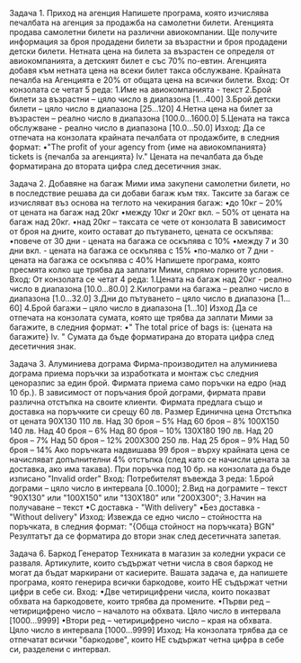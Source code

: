 Задача 1. Приход на агенция
Напишете програма, която изчислява печалбата на агенция за продажба на самолетни билети. Агенцията продава самолетни билети на различни авиокомпании. Ще получите информация за броя продадени билети за възрастни и броя продадени детски билети. Нетната цена на билета за възрастен се определя от авиокомпанията, а детският билет е със 70% по-евтин. Агенцията добавя към нетната цена на всеки билет такса обслужване.  Крайната печалба на Агенцията е 20% от общата цена на всички билети.
Вход:
От конзолата се четат 5 реда:
1.Име на авиокомпанията - текст
2.Брой билети за	 възрастни – цяло число в диапазона [1…400]
3.Брой детски билети – цяло число в диапазона [25…120]
4.Нетна цена на билет за възрастен – реално число в диапазона [100.0…1600.0]
5.Цената на такса обслужване - реално число в диапазона [10.0…50.0]
Изход:
Да се отпечата на конзолата крайната печалбата от продажбите, в следния формат:
•"The profit of your agency from {име на авиокомпанията} tickets is {печалба за агенцията} lv."
Цената на печалбата да бъде форматирана до втората цифра след десетичния знак.

Задача 2. Добавяне на багаж
Мими има закупени самолетни билети, но в последствие решава да си добави багаж към тях.
Таксите за багаж се изчисляват въз основа на теглото на чекирания багаж:
•до 10кг – 20% от цената на багаж над 20кг
•между 10кг и 20кг вкл. – 50% от цената на багаж над 20кг.
•над 20кг – таксата се чете от конзолата
В зависимост от броя на дните, които остават до пътуването, цената се оскъпява:
•повече от 30 дни - цената на багажа се оскъпява с 10%
•между 7 и 30 дни вкл. - цената на багажа се оскъпява с 15%
•по-малко от 7 дни - цената на багажа се оскъпява с 40%
Напишете програма, която пресмята колко ще трябва да заплати Мими, спрямо горните условия.
Вход:
От конзолата се четат 4 реда:
1.Цената на багаж над 20кг - реално число в диапазона [10.0…80.0]
2.Килограми на багажа – реално число в диапазона [1.0…32.0]
3.Дни до пътуването – цяло число в диапазона [1…60]
4.Брой багажи – цяло число в диапазона [1…10]
Изход
Да се отпечата на конзолата сумата, която ще трябва да заплати Мими за багажите, в следния формат:
•" The total price of bags is: {цената на багажите} lv. "
Сумата да бъде форматирана до втората цифра след десетичния знак.

Задача 3. Алуминиева дограма
Фирма-производител на алуминиева дограма приема поръчки за изработката и монтаж със следния ценоразпис за един брой. Фирмата приема само поръчки на едро (над 10 бр.). В зависимост от поръчания брой дограми, фирмата прави различна отстъпка на своите клиенти.
Фирмата предлага също и доставка на поръчките си срещу 60 лв.
Размер	Единична цена	Отстъпка от цената
90X130	110 лв.	 Над 30 броя – 5%
 Над 60 броя – 8%
100X150	140 лв.	 Над 40 броя – 6%
   Над 80 броя – 10%
130X180	190 лв.	 Над 20 броя – 7% 
   Над 50 броя – 12%
200X300	250 лв.	 Над 25 броя – 9%
   Над 50 броя – 14%
Ако поръчката надвишава 99 броя  – върху крайната цена се начисляват допълнителни 4% отстъпка (след като се начисли цената за доставка, ако има такава).
При поръчка под 10 бр. на конзолата да бъде изписано "Invalid order"
Вход:
Потребителят въвежда 3 реда:
1.Брой дограми – цяло число в интервала [0..1000];
2.Вид на дограмите – текст "90X130" или "100X150" или "130X180" или "200X300";
3.Начин на получаване – текст
•С доставка - "With delivery" 
•Без доставка - "Without delivery"
Изход:
Извежда се едно число – стойността на поръчката, в следния формат:
"{Обща стойност на поръчката} BGN"
Резултатът да се форматира до втори знак след десетичната запетая.

Задача 6. Баркод Генератор
Техниката в магазин за коледни украси се разваля. Артикулите, които съдържат четни числа в своя баркод не могат да бъдат маркирани от касиерите. Вашата задача е, да напишете програма, която генерира всички баркодове, които НЕ съдържат четни цифри в себе си.
Вход:
•Две четирицифрени числа, които показват обхвата на баркодовете, които трябва да промените.
•Първи ред – четирицифрено число – началото на обхвата. Цяло число в интервала [1000…9999]
•Втори ред – четирицифрено число – края на обхвата. Цяло число в интервала [1000…9999]
Изход:
На конзолата трябва да се отпечатат всички "баркодове", които НЕ съдържат четна цифра в себе си, разделени с интервал.
